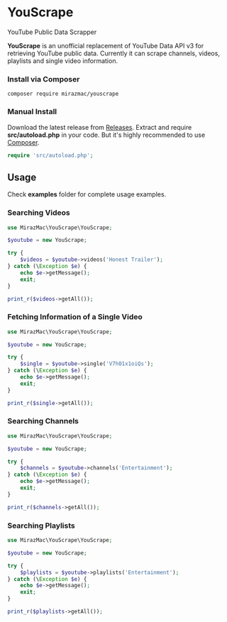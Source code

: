 # YouScrape
YouTube Public Data Scrapper

**YouScrape** is an unofficial replacement of YouTube Data API v3 for retrieving YouTube public data. Currently it can scrape channels, videos, playlists and single video information.

### Install via Composer

```shell
composer require mirazmac/youscrape
```

### Manual Install

Download the latest release from [Releases](https://github.com/mirazmac/YouScrape/releases). Extract and require **src/autoload.php** in your code. But it's highly recommended to use [Composer](http://getcomposer.org).

```php
require 'src/autoload.php';
```


## Usage
Check **examples** folder for complete usage examples.


### Searching Videos
```php
use MirazMac\YouScrape\YouScrape;

$youtube = new YouScrape;

try {
    $videos = $youtube->videos('Honest Trailer');
} catch (\Exception $e) {
    echo $e->getMessage();
    exit;
}

print_r($videos->getAll());

```

### Fetching Information of a Single Video
```php
use MirazMac\YouScrape\YouScrape;

$youtube = new YouScrape;

try {
    $single = $youtube->single('V7h01x1oiQs');
} catch (\Exception $e) {
    echo $e->getMessage();
    exit;
}

print_r($single->getAll());

```

### Searching Channels
```php
use MirazMac\YouScrape\YouScrape;

$youtube = new YouScrape;

try {
    $channels = $youtube->channels('Entertainment');
} catch (\Exception $e) {
    echo $e->getMessage();
    exit;
}

print_r($channels->getAll());

```
### Searching Playlists

```php
use MirazMac\YouScrape\YouScrape;

$youtube = new YouScrape;

try {
    $playlists = $youtube->playlists('Entertainment');
} catch (\Exception $e) {
    echo $e->getMessage();
    exit;
}

print_r($playlists->getAll());

```
